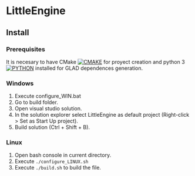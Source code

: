 # LittleEngine

## Install

### Prerequisites

It is necesary to have CMake [![CMAKE](https://upload.wikimedia.org/wikipedia/commons/thumb/1/13/Cmake.svg/20px-Cmake.svg.png)](https://cmake.org/download/) for proyect creation and python 3 [![PYTHON](https://upload.wikimedia.org/wikipedia/commons/thumb/c/c3/Python-logo-notext.svg/20px-Python-logo-notext.svg.png)](https://cmake.org/download/)  installed for GLAD dependences generation.

### Windows

1. Execute configure_WIN.bat
2. Go to build folder.
3. Open visual studio solution.
4. In the solution explorer select LittleEngine as default project (Right-click > Set as Start Up project).
5. Build solution (Ctrl + Shift + B).

### Linux

1. Open bash console in current directory.
2. Execute `./configure_LINUX.sh`
3. Execute `./build.sh` to build the file.